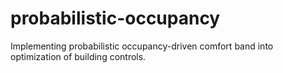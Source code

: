 # probabilistic-occupancy

Implementing probabilistic occupancy-driven comfort band into optimization of building controls.
